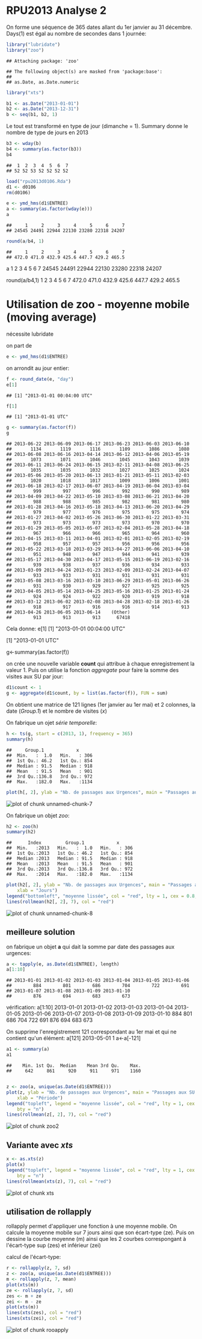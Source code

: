 RPU2013 Analyse 2
========================================================

On forme une séquence de 365 dates allant du 1er janvier au 31 décembre. Days(1) est égal au nombre de secondes dans 1 journée:

```r
library("lubridate")
library("zoo")
```

```
## Attaching package: 'zoo'
```

```
## The following object(s) are masked from 'package:base':
## 
## as.Date, as.Date.numeric
```

```r
library("xts")

b1 <- as.Date("2013-01-01")
b2 <- as.Date("2013-12-31")
b <- seq(b1, b2, 1)
```

Le tout est transformé en type de jour (dimanche = 1). Summary donne le nombre de type de jours en 2013

```r
b3 <- wday(b)
b4 <- summary(as.factor(b3))
b4
```

```
##  1  2  3  4  5  6  7 
## 52 52 53 52 52 52 52
```


```r
load("rpu2013d0106.Rda")
d1 <- d0106
rm(d0106)

e <- ymd_hms(d1$ENTREE)
a <- summary(as.factor(wday(e)))
a
```

```
##     1     2     3     4     5     6     7 
## 24545 24491 22944 22130 23280 22318 24207
```

```r
round(a/b4, 1)
```

```
##     1     2     3     4     5     6     7 
## 472.0 471.0 432.9 425.6 447.7 429.2 465.5
```

 a
1     2     3     4     5     6     7 
24545 24491 22944 22130 23280 22318 24207 

round(a/b4,1)
1     2     3     4     5     6     7 
472.0 471.0 432.9 425.6 447.7 429.2 465.5

Utilisation de zoo - moyenne mobile (moving average)
====================================================
nécessite lubridate

on part de 

```r
e <- ymd_hms(d1$ENTREE)
```


on arrondit au jour entier:  

```r
f <- round_date(e, "day")
e[1]
```

```
## [1] "2013-01-01 00:04:00 UTC"
```

```r
f[1]
```

```
## [1] "2013-01-01 UTC"
```

```r
g <- summary(as.factor(f))
g
```

```
## 2013-06-22 2013-06-09 2013-06-17 2013-06-23 2013-06-03 2013-06-10 
##       1134       1119       1116       1109       1086       1080 
## 2013-06-08 2013-06-16 2013-04-14 2013-06-12 2013-04-06 2013-05-19 
##       1073       1071       1046       1045       1043       1039 
## 2013-06-11 2013-06-24 2013-06-15 2013-02-11 2013-04-08 2013-06-25 
##       1035       1035       1032       1027       1025       1024 
## 2013-05-06 2013-05-20 2013-06-13 2013-01-21 2013-05-11 2013-02-03 
##       1020       1018       1017       1009       1006       1001 
## 2013-06-18 2013-02-17 2013-06-07 2013-04-19 2013-06-04 2013-03-04 
##        999        997        996        992        990        989 
## 2013-04-09 2013-04-22 2013-05-10 2013-03-08 2013-06-21 2013-04-20 
##        988        988        985        982        981        980 
## 2013-01-28 2013-04-16 2013-05-18 2013-04-13 2013-06-20 2013-04-29 
##        979        977        976        975        975        974 
## 2013-01-27 2013-04-02 2013-05-26 2013-06-30 2013-01-22 2013-03-31 
##        973        973        973        973        970        970 
## 2013-01-29 2013-05-05 2013-05-07 2013-02-04 2013-05-28 2013-04-18 
##        967        966        966        965        964        960 
## 2013-04-15 2013-03-11 2013-04-01 2013-02-01 2013-02-05 2013-02-19 
##        958        957        957        956        956        956 
## 2013-05-22 2013-03-18 2013-03-29 2013-04-27 2013-06-06 2013-04-10 
##        951        948        947        944        941        939 
## 2013-05-17 2013-04-30 2013-04-17 2013-05-15 2013-06-19 2013-02-16 
##        939        938        937        936        934        933 
## 2013-03-09 2013-04-24 2013-01-23 2013-02-09 2013-02-24 2013-04-07 
##        933        933        931        931        931        931 
## 2013-05-08 2013-03-16 2013-03-10 2013-06-29 2013-05-01 2013-06-26 
##        931        930        929        927        925        925 
## 2013-04-05 2013-05-14 2013-04-25 2013-05-16 2013-01-25 2013-01-24 
##        924        924        922        920        919        918 
## 2013-03-12 2013-06-02 2013-02-08 2013-04-28 2013-02-18 2013-01-26 
##        918        917        916        916        914        913 
## 2013-04-26 2013-06-05 2013-06-14    (Other) 
##        913        913        913      67418
```


Cela donne:
e[1]
[1] "2013-01-01 00:04:00 UTC"

[1] "2013-01-01 UTC"

 g<-summary(as.factor(f))
 
 on crée une nouvelle variable **count** qui attribue à chaque enregistrement la valeur 1. Puis on utilise la fonction *aggregate* pour faire la somme des visites aux SU par jour:
 
 ```r
 d1$count <- 1
 g <- aggregate(d1$count, by = list(as.factor(f)), FUN = sum)
 ```

 
 On obtient une matrice de 121 lignes (1er janvier au 1er mai) et 2 colonnes, la date (*Group.1*) et le nombre de visites (*x*)
 
 On fabrique un ojet *série temporelle*:
 
 ```r
 h <- ts(g, start = c(2013, 1), frequency = 365)
 summary(h)
 ```
 
 ```
 ##     Group.1            x       
 ##  Min.   :  1.0   Min.   : 306  
 ##  1st Qu.: 46.2   1st Qu.: 854  
 ##  Median : 91.5   Median : 918  
 ##  Mean   : 91.5   Mean   : 901  
 ##  3rd Qu.:136.8   3rd Qu.: 972  
 ##  Max.   :182.0   Max.   :1134
 ```
 
 ```r
 plot(h[, 2], ylab = "Nb. de passages aux Urgences", main = "Passages aux SU en 2013")
 ```
 
 ![plot of chunk unnamed-chunk-7](figure/unnamed-chunk-7.png) 

  
 On fabrique un objet *zoo*:
 
 ```r
 h2 <- zoo(h)
 summary(h2)
 ```
 
 ```
 ##      Index         Group.1            x       
 ##  Min.   :2013   Min.   :  1.0   Min.   : 306  
 ##  1st Qu.:2013   1st Qu.: 46.2   1st Qu.: 854  
 ##  Median :2013   Median : 91.5   Median : 918  
 ##  Mean   :2013   Mean   : 91.5   Mean   : 901  
 ##  3rd Qu.:2013   3rd Qu.:136.8   3rd Qu.: 972  
 ##  Max.   :2014   Max.   :182.0   Max.   :1134
 ```
 
 ```r
 plot(h2[, 2], ylab = "Nb. de passages aux Urgences", main = "Passages aux SU en 2013", 
     xlab = "Jours")
 legend("bottomleft", "moyenne lissée", col = "red", lty = 1, cex = 0.8, bty = "n")
 lines(rollmean(h2[, 2], 7), col = "red")
 ```
 
 ![plot of chunk unnamed-chunk-8](figure/unnamed-chunk-8.png) 

 
  meilleure solution
  ------------------
  on fabrique un objet **a** qui dait la somme par date des passages aux urgences:
  
  ```r
  a <- tapply(e, as.Date(d1$ENTREE), length)
  a[1:10]
  ```
  
  ```
  ## 2013-01-01 2013-01-02 2013-01-03 2013-01-04 2013-01-05 2013-01-06 
  ##        884        801        686        704        722        691 
  ## 2013-01-07 2013-01-08 2013-01-09 2013-01-10 
  ##        876        694        683        673
  ```

  
  vérification:
  a[1:10]
2013-01-01 2013-01-02 2013-01-03 2013-01-04 2013-01-05 2013-01-06 2013-01-07 2013-01-08 2013-01-09 2013-01-10 
       884        801        686        704        722        691        876        694        683        673 
       
On supprime l'enregistrement 121 correspondant au 1er mai et qui ne contient qu'un élément:
a[121]  2013-05-01 1 
a<-a[-121]



```r
a1 <- summary(a)
a1
```

```
##    Min. 1st Qu.  Median    Mean 3rd Qu.    Max. 
##     642     861     920     911     971    1160
```

```r

z <- zoo(a, unique(as.Date(d1$ENTREE)))
plot(z, ylab = "Nb. de passages aux Urgences", main = "Passages aux SU en 2013", 
    xlab = "Période")
legend("topleft", legend = "moyenne lissée", col = "red", lty = 1, cex = 0.8, 
    bty = "n")
lines(rollmean(z[, 2], 7), col = "red")
```

![plot of chunk zoo2](figure/zoo2.png) 

  
Variante avec *xts*
-------------------

```r
x <- as.xts(z)
plot(x)
legend("topleft", legend = "moyenne lissée", col = "red", lty = 1, cex = 0.8, 
    bty = "n")
lines(rollmean(xts(z), 7), col = "red")
```

![plot of chunk xts](figure/xts.png) 


utilisation de rollapply
------------------------
rollapply permet d'appliquer une fonction à une moyenne mobile. On calcule la moyenne mobile sur 7 jours ainsi que son écart-type (ze). Puis on dessine la courbe moyenne (m) ainsi que les 2 courbes correspongant à l'écart-type sup (zes) et inférieur (zei)

calcul de l'écart-type:

```r
r <- rollapply(z, 7, sd)
z <- zoo(a, unique(as.Date(d1$ENTREE)))
m <- rollapply(z, 7, mean)
plot(xts(m))
ze <- rollapply(z, 7, sd)
zes <- m + ze
zei <- m - ze
plot(xts(m))
lines(xts(zes), col = "red")
lines(xts(zei), col = "red")
```

![plot of chunk rooapply](figure/rooapply.png) 

